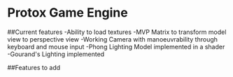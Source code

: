 # Protox Game Engine

##Current features 
-Ability to load textures 
-MVP Matrix to transform model view to perspective view
-Working Camera with manoeuvrability through keyboard and mouse input
-Phong Lighting Model implemented in a shader
-Gourand's Lighting implemented

##Features to add
